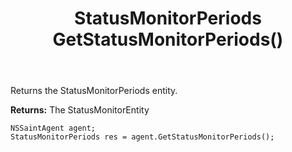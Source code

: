 ﻿---
uid: crmscript_ref_NSSaintAgent_GetStatusMonitorPeriods
title: StatusMonitorPeriods GetStatusMonitorPeriods()
intellisense: NSSaintAgent.GetStatusMonitorPeriods
keywords: NSSaintAgent, GetStatusMonitorPeriods
so.topic: reference
---

Returns the StatusMonitorPeriods entity.


**Returns:** The StatusMonitorEntity

```crmscript
NSSaintAgent agent;
StatusMonitorPeriods res = agent.GetStatusMonitorPeriods();
```

